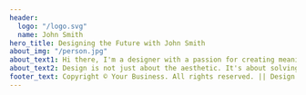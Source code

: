 ```yaml
---
header:
  logo: "/logo.svg"
  name: John Smith
hero_title: Designing the Future with John Smith
about_img: "/person.jpg"
about_text1: Hi there, I'm a designer with a passion for creating meaningful and impactful visual experiences.
about_text2: Design is not just about the aesthetic. It's about solving problems and communicating messages effectively.
footer_text: Copyright © Your Business. All rights reserved. || Design by Beachside Design
---
```

